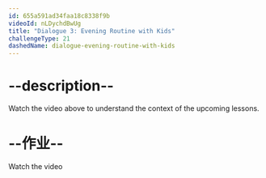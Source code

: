 ```yaml
---
id: 655a591ad34faa18c8338f9b
videoId: nLDychdBwUg
title: "Dialogue 3: Evening Routine with Kids"
challengeType: 21
dashedName: dialogue-evening-routine-with-kids
---
```


# --description--

Watch the video above to understand the context of the upcoming lessons.

# --作业--

Watch the video

